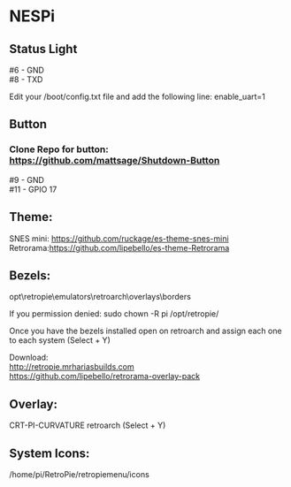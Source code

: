# NESPi



## Status Light  
#6 - GND  
#8 - TXD

Edit your /boot/config.txt file and add the following line:
enable_uart=1

## Button  
### Clone Repo for button: https://github.com/mattsage/Shutdown-Button  
#9 - GND  
#11 - GPIO 17  


## Theme:  
SNES mini: https://github.com/ruckage/es-theme-snes-mini  
Retrorama:https://github.com/lipebello/es-theme-Retrorama  

## Bezels:  
opt\retropie\emulators\retroarch\overlays\borders  

If you permission denied: sudo chown -R pi /opt/retropie/  

Once you have the bezels installed open on retroarch and assign each one to each system (Select + Y)  

Download:  
http://retropie.mrhariasbuilds.com  
https://github.com/lipebello/retrorama-overlay-pack  

## Overlay:  
CRT-PI-CURVATURE
retroarch  (Select + Y)  

## System Icons:  
/home/pi/RetroPie/retropiemenu/icons  
